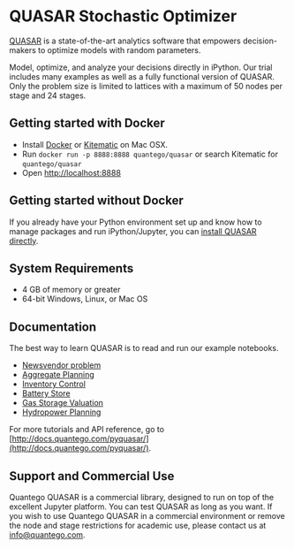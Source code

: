 # QUASAR Stochastic Optimizer

[QUASAR](http://www.quantego.com) is a state-of-the-art analytics software that empowers decision-makers to optimize models with random parameters.

Model, optimize, and analyze your decisions directly in iPython. Our trial includes many examples as well as a fully functional version of QUASAR. Only the problem size is limited to lattices with a maximum of 50 nodes per stage and 24 stages.

## Getting started with Docker

- Install [Docker](https://docs.docker.com/installation/#installation) or [Kitematic](http://www.kitematic.com) on Mac OSX.
- Run `docker run -p 8888:8888 quantego/quasar` or search Kitematic for `quantego/quasar`
- Open [http://localhost:8888](http://localhost:8888)

## Getting started without Docker
If you already have your Python environment set up and know how to manage packages and run iPython/Jupyter, you can [install QUASAR directly](INSTALL.md).

## System Requirements
- 4 GB of memory or greater
- 64-bit Windows, Linux, or Mac OS

## Documentation

The best way to learn QUASAR is to read and run our example notebooks.

- [Newsvendor problem](https://github.com/quantego/quasar-samples/blob/master/Newsvendor.ipynb)
- [Aggregate Planning](https://github.com/quantego/quasar-samples/blob/master/AggregatePlanning.ipynb)
- [Inventory Control](https://github.com/quantego/quasar-samples/blob/master/InventoryControl.ipynb)
- [Battery Store](https://github.com/quantego/quasar-samples/blob/master/BatteryStorage.ipynb)
- [Gas Storage Valuation](https://github.com/quantego/quasar-samples/blob/master/gas/GasStorageValuation.ipynb)
- [Hydropower Planning](https://github.com/quantego/quasar-samples/blob/master/hydro/HydroChain.ipynb)

For more tutorials and API reference, go to [http://docs.quantego.com/pyquasar/](http://docs.quantego.com/pyquasar/).

## Support and Commercial Use

Quantego QUASAR is a commercial library, designed to run on top of the excellent Jupyter platform. You can test QUASAR as long as you want.  If you wish to use Quantego QUASAR in a commercial environment or remove the node and stage restrictions for academic use, please contact us at [info@quantego.com](mailto:info@quantego).
